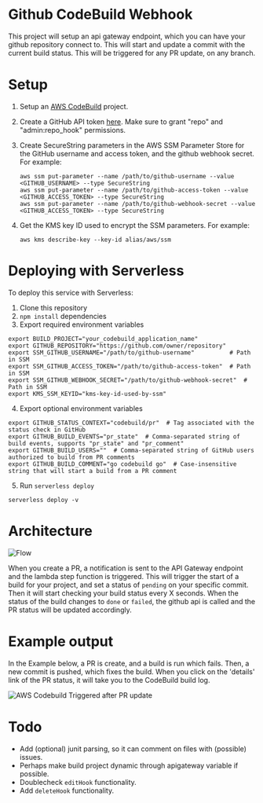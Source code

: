 # Github CodeBuild Webhook

This project will setup an api gateway endpoint, which you can have your github
repository connect to. This will start and update a commit with the current
build status. This will be triggered for any PR update, on any branch.

# Setup

1.  Setup an [AWS CodeBuild](https://console.aws.amazon.com/codebuild/home)
    project.
2.  Create a GitHub API token [here](https://github.com/settings/tokens/new).
    Make sure to grant "repo" and "admin:repo_hook" permissions.
3.  Create SecureString parameters in the AWS SSM Parameter Store for the
    GitHub username and access token, and the github webhook secret. For
    example:

    ```shell
    aws ssm put-parameter --name /path/to/github-username --value <GITHUB_USERNAME> --type SecureString
    aws ssm put-parameter --name /path/to/github-access-token --value <GITHUB_ACCESS_TOKEN> --type SecureString
    aws ssm put-parameter --name /path/to/github-webhook-secret --value <GITHUB_ACCESS_TOKEN> --type SecureString
    ```

4.  Get the KMS key ID used to encrypt the SSM parameters. For example:

    ```shell
    aws kms describe-key --key-id alias/aws/ssm
    ```

# Deploying with Serverless
To deploy this service with Serverless:

1.  Clone this repository
2.  `npm install` dependencies
3.  Export required environment variables

```shell
export BUILD_PROJECT="your_codebuild_application_name"
export GITHUB_REPOSITORY="https://github.com/owner/repository"
export SSM_GITHUB_USERNAME="/path/to/github-username"          # Path in SSM
export SSM_GITHUB_ACCESS_TOKEN="/path/to/github-access-token"  # Path in SSM
export SSM_GITHUB_WEBHOOK_SECRET="/path/to/github-webhook-secret"  # Path in SSM
export KMS_SSM_KEYID="kms-key-id-used-by-ssm"
```

4.  Export optional environment variables

```shell
export GITHUB_STATUS_CONTEXT="codebuild/pr"  # Tag associated with the status check in GitHub
export GITHUB_BUILD_EVENTS="pr_state"  # Comma-separated string of build events, supports "pr_state" and "pr_comment"
export GITHUB_BUILD_USERS=""  # Comma-separated string of GitHub users authorized to build from PR comments
export GITHUB_BUILD_COMMENT="go codebuild go"  # Case-insensitive string that will start a build from a PR comment
```

5.  Run `serverless deploy`

```
serverless deploy -v
```


# Architecture

![Flow](https://raw.githubusercontent.com/svdgraaf/github-codebuild-webhook/master/architecture.png)

When you create a PR, a notification is sent to the API Gateway endpoint and
the lambda step function is triggered. This will trigger the start of a build
for your project, and set a status of `pending` on your specific commit. Then
it will start checking your build status every X seconds. When the status of
the build changes to `done` or `failed`, the github api is called and the PR
status will be updated accordingly.

# Example output

In the Example below, a PR is create, and a build is run which fails. Then, a
new commit is pushed, which fixes the build. When you click on the 'details'
link of the PR status, it will take you to the CodeBuild build log.

![AWS Codebuild Triggered after PR update](https://github.com/svdgraaf/github-codebuild-webhook/blob/master/example.gif?raw=true)

# Todo

*   Add (optional) junit parsing, so it can comment on files with (possible)
    issues.
*   Perhaps make build project dynamic through apigateway variable if possible.
*   Doublecheck `editHook` functionality.
*   Add `deleteHook` functionality.
